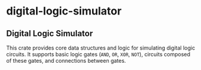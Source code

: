# digital-logic-simulator

## Digital Logic Simulator

This crate provides core data structures and logic for simulating digital logic circuits.
It supports basic logic gates (`AND`, `OR`, `XOR`, `NOT`), circuits composed of these gates,
and connections between gates.
